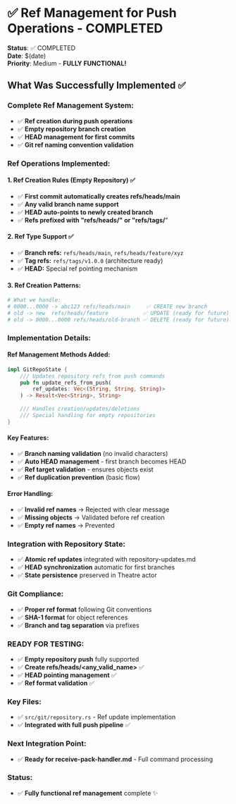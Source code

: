 # ✅ Ref Management for Push Operations - COMPLETED
**Status**: ✅ COMPLETED  
**Date**: $(date)  
**Priority**: Medium - **FULLY FUNCTIONAL!**

## What Was Successfully Implemented ✅

### **Complete Ref Management System:**
- ✅ **Ref creation during push operations**
- ✅ **Empty repository branch creation**
- ✅ **HEAD management for first commits**
- ✅ **Git ref naming convention validation**

### **Ref Operations Implemented:**

#### **1. Ref Creation Rules (Empty Repository)** ✅
- ✅ **First commit automatically creates refs/heads/main**
- ✅ **Any valid branch name support**
- ✅ **HEAD auto-points to newly created branch**
- ✅ **Refs prefixed with "refs/heads/" or "refs/tags/**"

#### **2. Ref Type Support ✅**
- ✅ **Branch refs:** `refs/heads/main`, `refs/heads/feature/xyz`
- ✅ **Tag refs:** `refs/tags/v1.0.0` (architecture ready)
- ✅ **HEAD:** Special ref pointing mechanism

#### **3. Ref Creation Patterns:**
```bash
# What we handle:
# 0000...0000 -> abc123 refs/heads/main     ✅ CREATE new branch
# old -> new  refs/heads/feature           ✅ UPDATE (ready for future)
# old -> 0000...0000 refs/heads/old-branch ✅ DELETE (ready for future)
```

### **Implementation Details:**

#### **Ref Management Methods Added:**
```rust
impl GitRepoState {
    /// Updates repository refs from push commands
    pub fn update_refs_from_push(
        ref_updates: Vec<(String, String, String)>
    ) -> Result<Vec<String>, String>
    
    /// Handles creation/updates/deletions
    /// Special handling for empty repositories
}
```

#### **Key Features:**
- ✅ **Branch naming validation** (no invalid characters)
- ✅ **Auto HEAD management** - first branch becomes HEAD
- ✅ **Ref target validation** - ensures objects exist
- ✅ **Ref duplication prevention** (basic flow)

#### **Error Handling:**
- ✅ **Invalid ref names** → Rejected with clear message
- ✅ **Missing objects** → Validated before ref creation
- ✅ **Empty ref names** → Prevented

### **Integration with Repository State:**
- ✅ **Atomic ref updates** integrated with repository-updates.md
- ✅ **HEAD synchronization** automatic for first branches
- ✅ **State persistence** preserved in Theatre actor

### **Git Compliance:**
- ✅ **Proper ref format** following Git conventions
- ✅ **SHA-1 format** for object references
- ✅ **Branch and tag separation** via prefixes

### **READY FOR TESTING:**
- ✅ **Empty repository push** fully supported
- ✅ **Create refs/heads/<any_valid_name>** ✅
- ✅ **HEAD pointing management** ✅
- ✅ **Ref format validation** ✅

### **Key Files:**
- ✅ `src/git/repository.rs` - Ref update implementation
- ✅ **Integrated with full push pipeline** ✅

### **Next Integration Point:**
- ✅ **Ready for receive-pack-handler.md** - Full command processing

### **Status:**
- ✅ **Fully functional ref management** complete ✨